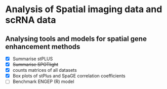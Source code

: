 # Analysis of Spatial imaging data and scRNA data
## Analysing tools and models for spatial gene enhancement methods
- [x] Summarise stPLUS
- [x] ~~Summarise SPOTlight~~
- [x] counts matrices of all datasets
- [x] Box plots of stPlus and SpaGE correlation coefficients
- [ ] Benchmark ENGEP (R) model
